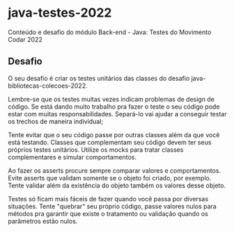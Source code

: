 # java-testes-2022
Conteúdo e desafio do módulo Back-end - Java: Testes do Movimento Codar 2022

## Desafio

O seu desafio é criar os testes unitários das classes do desafio java-bibliotecas-colecoes-2022.

Lembre-se que os testes muitas vezes indicam problemas de design de código. Se está dando muito trabalho pra fazer o teste o seu código pode estar com muitas responsabilidades. Separá-lo vai ajudar a conseguir testar os trechos de maneira individual;

Tente evitar que o seu código passe por outras classes além da que você está testando. Classes que complementam seu código devem ter seus próprios testes unitários. Utilize os mocks para tratar classes complementares e simular comportamentos.

Ao fazer os asserts procure sempre comparar valores e comportamentos. Evite asserts que validam somente se o objeto foi criado, por exemplo. Tente validar além da existência do objeto também os valores desse objeto.

Testes só ficam mais fáceis de fazer quando você passa por diversas situações. Tente "quebrar" seu próprio código, passe valores nulos para métodos pra garantir que existe o tratamento ou validação quando os parâmetros estão nulos.
